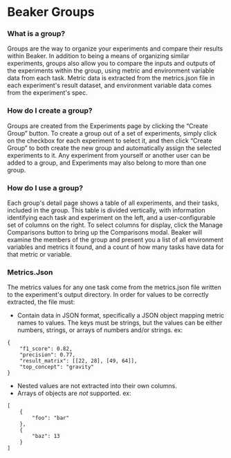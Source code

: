 # Beaker Groups

### What is a group?
Groups are the way to organize your experiments and compare their results within Beaker. In addition to being a means of organizing similar experiments, groups also allow you to compare the inputs and outputs of the experiments within the group, using metric and environment variable data from each task. Metric data is extracted from the metrics.json file in each experiment's result dataset, and environment variable data comes from the experiment's spec.

### How do I create a group?
Groups are created from the Experiments page by clicking the “Create Group” button. To create a group out of a set of experiments, simply click on the checkbox for each experiment to select it, and then click “Create Group” to both create the new group and automatically assign the selected experiments to it. Any experiment from yourself or another user can be added to a group, and Experiments may also belong to more than one group.

### How do I use a group?
Each group's detail page shows a table of all experiments, and their tasks, included in the group. This table is divided vertically, with information identifying each task and experiment on the left, and a user-configurable set of columns on the right. To select columns for display, click the Manage Comparisons button to bring up the Comparisons modal. Beaker will examine the members of the group and present you a list of all environment variables and metrics it found, and a count of how many tasks have data for that metric or variable.

### Metrics.Json
The metrics values for any one task come from the metrics.json file written to the experiment's output directory. In order for values to be correctly extracted, the file must:
- Contain data in JSON format, specifically a JSON object mapping metric names to values. The keys must be strings, but the values can be either numbers, strings, or arrays of numbers and/or strings.
ex:
```
{
    "f1_score": 0.82,
    "precision": 0.77,
    "result_matrix": [[22, 28], [49, 64]],
    "top_concept": "gravity"
}
```
- Nested values are not extracted into their own columns.
- Arrays of objects are *not* supported.
ex:
```
[
    {
        "foo": "bar"
    },
    {
        "baz": 13
    }
]
```
